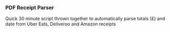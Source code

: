 ### PDF Receipt Parser

Quick 30 minute script thrown together to automatically parse totals (£) and date from Uber Eats, Deliveroo and Amazon receipts
